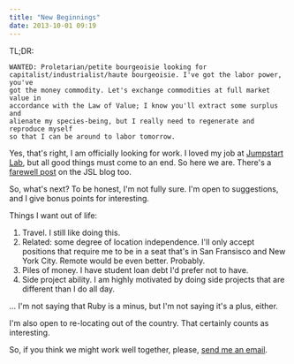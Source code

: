 ```yaml
---
title: "New Beginnings"
date: 2013-10-01 09:19
---
```


TL;DR:

```
WANTED: Proletarian/petite bourgeoisie looking for
capitalist/industrialist/haute bourgeoisie. I've got the labor power, you've
got the money commodity. Let's exchange commodities at full market value in
accordance with the Law of Value; I know you'll extract some surplus and
alienate my species-being, but I really need to regenerate and reproduce myself
so that I can be around to labor tomorrow.
```

Yes, that's right, I am officially looking for work. I loved my job at
[Jumpstart Lab](http://jumpstartlab.com), but all good things must come to an
end. So here we are. There's a [farewell
post](http://jumpstartlab.com/news/archives/2013/10/01/a-fond-farewell) on the
JSL blog too.

So, what's next? To be honest, I'm not fully sure. I'm open to suggestions, and
I give bonus points for interesting.

Things I want out of life:

1. Travel. I still like doing this.
2. Related: some degree of location independence. I'll only accept positions
that require me to be in a seat that's in San Fransisco and New York City.
Remote would be even better. Probably.
3. Piles of money. I have student loan debt I'd prefer not to have.
4. Side project ability. I am highly motivated by doing side projects that are
different than I do all day.

... I'm not saying that Ruby is a minus, but I'm not saying it's a plus,
either.

I'm also open to re-locating out of the country. That certainly counts as
interesting.

So, if you think we might work well together, please, [send me an
email](mailto:steve@steveklabnik.com).
